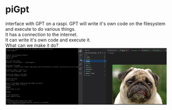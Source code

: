 # piGpt
interface with GPT on a raspi. GPT will write it's own code on the filesystem and execute to do various things.
<BR>
It has a connection to the internet.
<BR>
It can write it's own code and execute it.
<BR>
What can we make it do?
<BR>
![dog example](example1.jpg)
